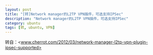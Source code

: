 ```yaml
---
layout: post
title: "[转]Network manager的L2TP VPN插件，可选支持IPSec"
description: "Network manager的L2TP VPN插件，可选支持IPSec"
category: ubuntu
tags: [转, ubuntu, VPN]
---
```



转自：<www.cherrot.com/2012/03/network-manager-l2tp-vpn-plugin-ipsec-supported>


